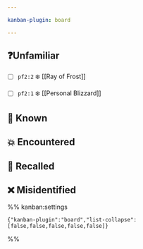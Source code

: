 ```yaml
---

kanban-plugin: board

---
```


## ❓Unfamiliar

- [ ] `pf2:2` ❄️ [[Ray of Frost]]
- [ ] `pf2:1` ❄️ [[Personal Blizzard]]


## 🧠 Known



## 💥 Encountered



## 📖 Recalled



## ❌ Misidentified





%% kanban:settings
```
{"kanban-plugin":"board","list-collapse":[false,false,false,false,false]}
```
%%